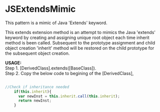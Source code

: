 # JSExtendsMimic
This pattern is a mimic of Java 'Extends' keyword.

This extends extension method is an attempt to mimics the Java 'extends' keyword by creating and assigning unique root object each time inherit method is been called. Subsequent to the prototype assignment and child object creation 'inherit' method will be restored on the child prototype for the subsequent object creation.

 <b>USAGE:</b><br>
 Step 1. [DerivedClass].extends([BaseClass]).	<br>
 Step 2. Copy the below code to begining of the [DerivedClass],<BR>
``` JavaScript
	
//Check if inheritance needed 
	if(this.inherit){
	  var newInst = this.inherit.call(this.inherit);
	  return newInst;
	}	
	
	
 

